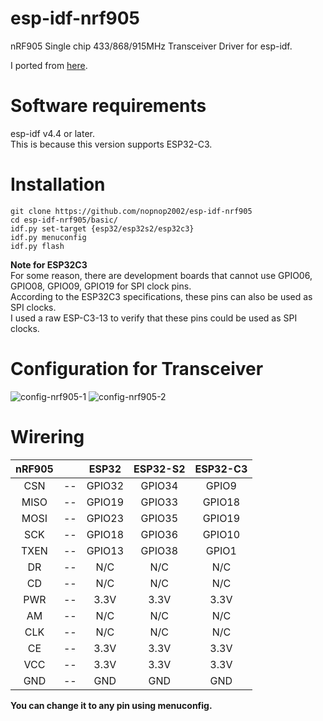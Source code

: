 # esp-idf-nrf905
nRF905 Single chip 433/868/915MHz Transceiver Driver for esp-idf.   

I ported from [here](https://github.com/ZakKemble/nRF905-arduino).

# Software requirements
esp-idf v4.4 or later.   
This is because this version supports ESP32-C3.   


# Installation
```Shell
git clone https://github.com/nopnop2002/esp-idf-nrf905
cd esp-idf-nrf905/basic/
idf.py set-target {esp32/esp32s2/esp32c3}
idf.py menuconfig
idf.py flash
```

__Note for ESP32C3__   
For some reason, there are development boards that cannot use GPIO06, GPIO08, GPIO09, GPIO19 for SPI clock pins.   
According to the ESP32C3 specifications, these pins can also be used as SPI clocks.   
I used a raw ESP-C3-13 to verify that these pins could be used as SPI clocks.   

# Configuration for Transceiver   

![config-nrf905-1](https://user-images.githubusercontent.com/6020549/154828765-9a272831-a2fa-433f-8774-3ce265eecbc5.jpg)
![config-nrf905-2](https://user-images.githubusercontent.com/6020549/154828767-4e84c8b2-db0f-45ee-bd8d-d787f428ef48.jpg)

# Wirering

|nRF905||ESP32|ESP32-S2|ESP32-C3|
|:-:|:-:|:-:|:-:|:-:|
|CSN|--|GPIO32|GPIO34|GPIO9|
|MISO|--|GPIO19|GPIO33|GPIO18|
|MOSI|--|GPIO23|GPIO35|GPIO19|
|SCK|--|GPIO18|GPIO36|GPIO10|
|TXEN|--|GPIO13|GPIO38|GPIO1|
|DR|--|N/C|N/C|N/C|
|CD|--|N/C|N/C|N/C|
|PWR|--|3.3V|3.3V|3.3V|
|AM|--|N/C|N/C|N/C|
|CLK|--|N/C|N/C|N/C|
|CE|--|3.3V|3.3V|3.3V|
|VCC|--|3.3V|3.3V|3.3V|
|GND|--|GND|GND|GND|

__You can change it to any pin using menuconfig.__   

